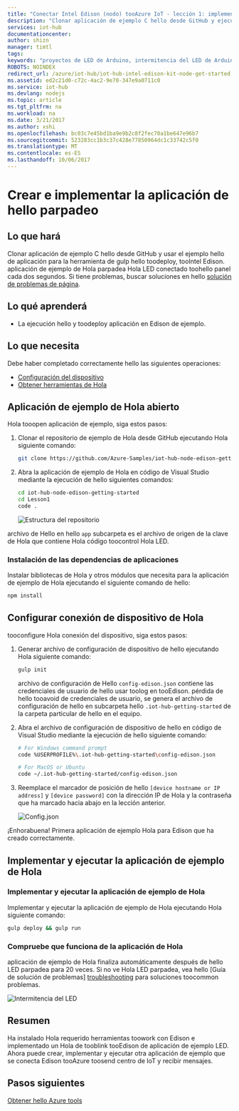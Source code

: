 ```yaml
---
title: "Conectar Intel Edison (nodo) tooAzure IoT - lección 1: implementar la aplicación | Documentos de Microsoft"
description: "Clonar aplicación de ejemplo C hello desde GitHub y ejecute gulp toodeploy este panel Intel Edison tooyour de aplicación. Esta aplicación de ejemplo parpadea Hola LED conectado toohello panel cada dos segundos."
services: iot-hub
documentationcenter: 
author: shizn
manager: timtl
tags: 
keywords: "proyectos de LED de Arduino, intermitencia del LED de Arduino, código de intermitencia del LED de Arduino, programa de intermitencia del LED de Arduino, ejemplo de intermitencia en Arduino"
ROBOTS: NOINDEX
redirect_url: /azure/iot-hub/iot-hub-intel-edison-kit-node-get-started
ms.assetid: ed2c21d0-c72c-4ac2-9e70-347e9a0711c0
ms.service: iot-hub
ms.devlang: nodejs
ms.topic: article
ms.tgt_pltfrm: na
ms.workload: na
ms.date: 3/21/2017
ms.author: xshi
ms.openlocfilehash: bc03c7e45bd1ba9e9b2c8f2fec70a1be647e96b7
ms.sourcegitcommit: 523283cc1b3c37c428e77850964dc1c33742c5f0
ms.translationtype: MT
ms.contentlocale: es-ES
ms.lasthandoff: 10/06/2017
---
```

# <a name="create-and-deploy-hello-blink-application"></a>Crear e implementar la aplicación de hello parpadeo
## <a name="what-you-will-do"></a>Lo que hará
Clonar aplicación de ejemplo C hello desde GitHub y usar el ejemplo hello de aplicación para la herramienta de gulp hello toodeploy, tooIntel Edison. aplicación de ejemplo de Hola parpadea Hola LED conectado toohello panel cada dos segundos. Si tiene problemas, buscar soluciones en hello [solución de problemas de página][troubleshooting].

## <a name="what-you-will-learn"></a>Lo qué aprenderá
* La ejecución hello y toodeploy aplicación en Edison de ejemplo.

## <a name="what-you-need"></a>Lo que necesita
Debe haber completado correctamente hello las siguientes operaciones:

* [Configuración del dispositivo][configure-your-device]
* [Obtener herramientas de Hola][get-the-tools]

## <a name="open-hello-sample-application"></a>Aplicación de ejemplo de Hola abierto
Hola tooopen aplicación de ejemplo, siga estos pasos:

1. Clonar el repositorio de ejemplo de Hola desde GitHub ejecutando Hola siguiente comando:

   ```bash
   git clone https://github.com/Azure-Samples/iot-hub-node-edison-getting-started.git
   ```
2. Abra la aplicación de ejemplo de Hola en código de Visual Studio mediante la ejecución de hello siguientes comandos:

   ```bash
   cd iot-hub-node-edison-getting-started
   cd Lesson1
   code .
   ```

   ![Estructura del repositorio][repo-structure]

archivo de Hello en hello `app` subcarpeta es el archivo de origen de la clave de Hola que contiene Hola código toocontrol Hola LED.

### <a name="install-application-dependencies"></a>Instalación de las dependencias de aplicaciones
Instalar bibliotecas de Hola y otros módulos que necesita para la aplicación de ejemplo de Hola ejecutando el siguiente comando de hello:

```bash
npm install
```

## <a name="configure-hello-device-connection"></a>Configurar conexión de dispositivo de Hola
tooconfigure Hola conexión del dispositivo, siga estos pasos:

1. Generar archivo de configuración de dispositivo de hello ejecutando Hola siguiente comando:

   ```bash
   gulp init
   ```

   archivo de configuración de Hello `config-edison.json` contiene las credenciales de usuario de hello usar toolog en tooEdison. pérdida de hello tooavoid de credenciales de usuario, se genera el archivo de configuración de hello en subcarpeta hello `.iot-hub-getting-started` de la carpeta particular de hello en el equipo.

2. Abra el archivo de configuración de dispositivo de hello en código de Visual Studio mediante la ejecución de hello siguiente comando:

   ```bash
   # For Windows command prompt
   code %USERPROFILE%\.iot-hub-getting-started\config-edison.json

   # For MacOS or Ubuntu
   code ~/.iot-hub-getting-started/config-edison.json
   ```

3. Reemplace el marcador de posición de hello `[device hostname or IP address]` y `[device password]` con la dirección IP de Hola y la contraseña que ha marcado hacia abajo en la lección anterior.

   ![Config.json](media/iot-hub-intel-edison-lessons/lesson1/vscode-config-mac.png)

¡Enhorabuena! Primera aplicación de ejemplo Hola para Edison que ha creado correctamente.

## <a name="deploy-and-run-hello-sample-application"></a>Implementar y ejecutar la aplicación de ejemplo de Hola

### <a name="deploy-and-run-hello-sample-app"></a>Implementar y ejecutar la aplicación de ejemplo de Hola
Implementar y ejecutar la aplicación de ejemplo de Hola ejecutando Hola siguiente comando:

```bash
gulp deploy && gulp run
```

### <a name="verify-hello-app-works"></a>Compruebe que funciona de la aplicación de Hola
aplicación de ejemplo de Hola finaliza automáticamente después de hello LED parpadea para 20 veces. Si no ve Hola LED parpadea, vea hello [Guía de solución de problemas] [ troubleshooting] para soluciones toocommon problemas.

![Intermitencia del LED][led-blinking]

## <a name="summary"></a>Resumen
Ha instalado Hola requerido herramientas toowork con Edison e implementado un Hola de tooblink tooEdison de aplicación de ejemplo LED. Ahora puede crear, implementar y ejecutar otra aplicación de ejemplo que se conecta Edison tooAzure toosend centro de IoT y recibir mensajes.

## <a name="next-steps"></a>Pasos siguientes
[Obtener hello Azure tools][get-the-azure-tools]

<!-- Images and links -->

[troubleshooting]: iot-hub-intel-edison-kit-node-troubleshooting.md
[Configure-your-device]: iot-hub-intel-edison-kit-node-lesson1-configure-your-device.md
[get-the-tools]: iot-hub-intel-edison-kit-node-lesson1-get-the-tools-win32.md
[repo-structure]: media/iot-hub-intel-edison-lessons/lesson1/repo_structure.png
[led-blinking]: media/iot-hub-intel-edison-lessons/lesson1/led_blinking.png
[get-the-azure-tools]: iot-hub-intel-edison-kit-node-lesson2-get-azure-tools-win32.md
